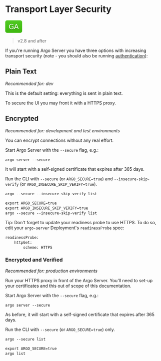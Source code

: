 # Transport Layer Security

![GA](assets/ga.svg)

> v2.8 and after

If you're running Argo Server you have three options with increasing transport security (note - you should also be running [authentication](argo-server.md#auth-mode)):

## Plain Text

*Recommended for: dev* 

This is the default setting: everything is sent in plain text. 

To secure the UI you may front it with a HTTPS proxy.

## Encrypted 

*Recommended for: development and test environments*

You can encrypt connections without any real effort. 

Start Argo Server with the `--secure` flag, e.g.:

```
argo server --secure
```

It will start with a self-signed certificate that expires after 365 days.

Run the CLI with `--secure` (or `ARGO_SECURE=true`) and `--insecure-skip-verify` (or `ARGO_INSECURE_SKIP_VERIFY=true`).

```
argo --secure --insecure-skip-verify list
```

```
export ARGO_SECURE=true
export ARGO_INSECURE_SKIP_VERIFY=true
argo --secure --insecure-skip-verify list
```

Tip: Don't forget to update your readiness probe to use HTTPS. To do so, edit your `argo-server` Deployment's `readinessProbe` spec: 

```
readinessProbe:
    httpGet: 
        scheme: HTTPS
```

### Encrypted and Verified

*Recommended for: production environments*

Run your HTTPS proxy in front of the Argo Server. You'll need to set-up your certificates and this out of scope of this documentation.

Start Argo Server with the `--secure` flag, e.g.:

```
argo server --secure
```

As before, it will start with a self-signed certificate that expires after 365 days.

Run the CLI with `--secure` (or `ARGO_SECURE=true`) only.

```
argo --secure list
```

```
export ARGO_SECURE=true
argo list
```
